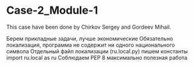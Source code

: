 # Case-2_Module-1
This case have been done by Chirkov Sergey and Gordeev Mihail.

Берем прикладные задачи, лучше экономические
Обязательно локализация, программа не содержит ни одного национального символа
Отдельный файл локализации (ru.local.py) пишем константы
import ru.local as ru
Соблюдаем PEP 8
максимально полезная работа
